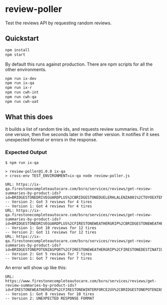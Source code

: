 # review-poller
Test the reviews API by requesting random reviews. 

## Quickstart

```sh
npm install
npm start
```

By default this runs against production. There are npm scripts for all the other environments.


```sh
npm run ix-dev
npm run ix-qa
npm run ix-r
npm run cwh-int
npm run cwh-qa
npm run cwh-uat
```

## What this does

It builds a list of random tire ids, and requests review summaries. First
in one version, then five seconds later in the other version. It notifies
if it sees unexpected format or errors in the response.

### Expected Output

```
$ npm run ix-qa

> review-poller@1.0.0 ix-qa
> cross-env TEST_ENVIRONMENT=ix-qa node review-poller.js

URL: https://ix-qa.firestonecompleteautocare.com/bsro/services/reviews/get-review-summaries-by-product-ids?id=BRIDGESTONEDRIVEGUARDPLUS%2CBRIDGESTONEDUELERHLALENZA001%2CTOYOEXTENSAASII%2CBRIDGESTONEDUELERHPSPORT
-- Version 2: Got 3 reviews for 4 tires
-- Version 1: Got 4 reviews for 4 tires
URL: https://ix-qa.firestonecompleteautocare.com/bsro/services/reviews/get-review-summaries-by-product-ids?id=BRIDGESTONEDRIVEGUARDPLUS%2CFIRESTONEWEATHERGRIP%2CBRIDGESTONEWEATHERPEAK%2CBRIDGESTONETURANZAEV%2CFIRESTONEDESTINATIONLE2%2CBRIDGESTONEPOTENZASPORT%2CTOYOPROXESSTIII%2CBRIDGESTONEDUELERHPSPORTAS%2CFIRESTONEDESTINATIONAT2%2CBRIDGESTONETURANZAT005%2CFIRESTONEDESTINATIONLE3%2CSUREDRIVETOURINGAS
-- Version 1: Got 10 reviews for 12 tires
-- Version 2: Got 11 reviews for 12 tires
URL: https://ix-qa.firestonecompleteautocare.com/bsro/services/reviews/get-review-summaries-by-product-ids?id=BRIDGESTONEPOTENZASPORT%2CFIRESTONEWEATHERGRIP%2CFIRESTONEDESTINATIONAT2%2CBRIDGESTONETURANZAEL440%2CBRIDGESTONEBLIZZAKWS90%2CBRIDGESTONEALENZAAS02%2CFIRESTONEDESTINATIONLE3
-- Version 2: Got 5 reviews for 7 tires
-- Version 1: Got 7 reviews for 7 tires
```

An error will show up like this:

```
URL: https://www.firestonecompleteautocare.com/bsro/services/reviews/get-review-summaries-by-product-ids?id=FIRESTONEWEATHERGRIP%2CFIRESTONEWINTERFORCE2UV%2CBRIDGESTONEPOTENZASPORT%2CBRIDGESTONETURANZAT005%2CBRIDGESTONETURANZAEV%2CBRIDGESTONEBLIZZAKWS90%2CBRIDGESTONEDUELERHPSPORT%2CBRIDGESTONEDRIVEGUARDPLUS%2CFIRESTONEDESTINATIONLE3%2CBRIDGESTONEDUELERHLALENZA001
-- Version 1: Got 8 reviews for 10 tires
-- Version 2: UNEXPECTED RESPONSE FORMAT
```
